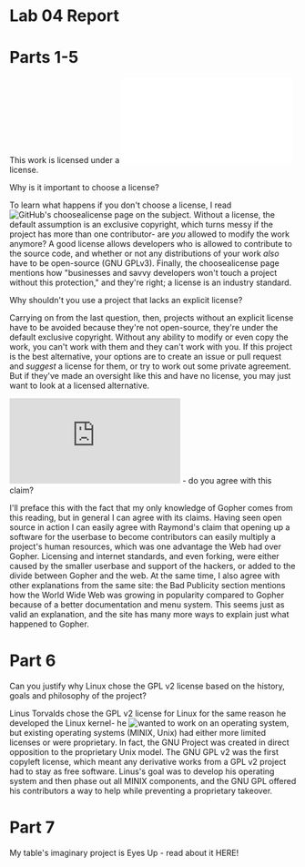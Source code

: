 # Lab 04 Report

# Parts 1-5
This work is licensed under a ![Creative Commons 4.0 Attribution](LICENSE.txt) license.

Why is it important to choose a license?

To learn what happens if you don't choose a license, I read ![GitHub's choosealicense page](https://choosealicense.com/no-permission/) on the subject. Without a license, the default assumption is an exclusive copyright, which turns messy if the project has more than one contributor- are *you* allowed to modify the work anymore? A good license allows developers who is allowed to contribute to the source code, and whether or not any distributions of your work *also* have to be open-source (GNU GPLv3). Finally, the choosealicense page mentions how "businesses and savvy developers won't touch a project without this protection," and they're right; a license is an industry standard.

Why shouldn't you use a project that lacks an explicit license?

Carrying on from the last question, then, projects without an explicit license have to be avoided because they're not open-source, they're under the default exclusive copyright. Without any ability to modify or even copy the work, you can't work with them and they can't work with you. If this project is the best alternative, your options are to create an issue or pull request and *suggest* a license for them, or try to work out some private agreement. But if they've made an oversight like this and have no license, you may just want to look at a licensed alternative.

![Why the Web beat Gopher](https://ils.unc.edu/callee/gopherpaper.htm#explain) - do you agree with this claim?

I'll preface this with the fact that my only knowledge of Gopher comes from this reading, but in general I can agree with its claims. Having seen open source in action I can easily agree with Raymond's claim that opening up a software for the userbase to become contributors can easily multiply a project's human resources, which was one advantage the Web had over Gopher. Licensing and internet standards, and even forking, were either caused by the smaller userbase and support of the hackers, or added to the divide between Gopher and the web. At the same time, I also agree with other explanations from the same site: the Bad Publicity section mentions how the World Wide Web was growing in popularity compared to Gopher because of a better documentation and menu system. This seems just as valid an explanation, and the site has many more ways to explain just what happened to Gopher.

# Part 6
Can you justify why Linux chose the GPL v2 license based on the history, goals and philosophy of the project?

Linus Torvalds chose the GPL v2 license for Linux for the same reason he developed the Linux kernel- he ![wanted to work on an operating system](https://en.wikipedia.org/wiki/Linux#Creation), but existing operating systems (MINIX, Unix) had either more limited licenses or were proprietary. In fact, the GNU Project was created in direct opposition to the proprietary Unix model. The GNU GPL v2 was the first copyleft license, which meant any derivative works from a GPL v2 project had to stay as free software. Linus's goal was to develop his operating system and then phase out all MINIX components, and the GNU GPL offered his contributors a way to help while preventing a proprietary takeover.

# Part 7
My table's imaginary project is Eyes Up - read about it HERE!
